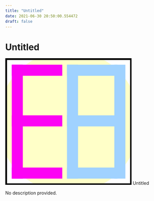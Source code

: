 ```yaml
---
title: "Untitled"
date: 2021-06-30 20:50:00.554472
draft: false
---
```


# Untitled

![Untitled](./images/a3f73a8d-da0e-11eb-bae1-60f262b60b65.png)
Untitled



No description provided.
